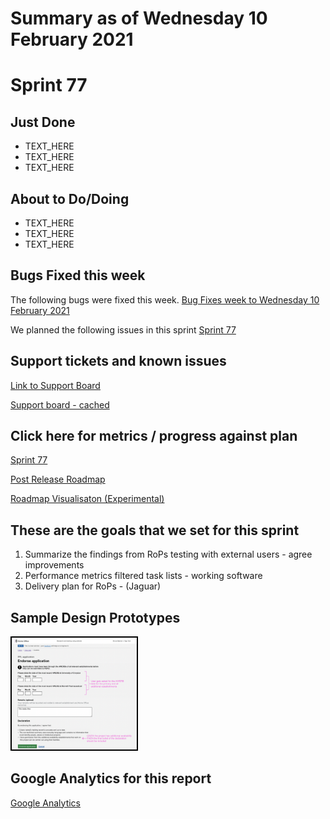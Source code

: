 # Summary as of Wednesday 10 February 2021 

# Sprint 77

## Just Done
* TEXT_HERE
* TEXT_HERE
* TEXT_HERE

## About to Do/Doing
* TEXT_HERE
* TEXT_HERE
* TEXT_HERE

## Bugs Fixed this week
The following bugs were fixed this week.
[Bug Fixes week to Wednesday 10 February 2021](graphs/bugs10022021.png)

We planned the following issues in this sprint 
[Sprint 77](graphs/sprint10022021.png)

## Support tickets and known issues
[Link to Support Board](https://collaboration.homeoffice.gov.uk/jira/secure/RapidBoard.jspa?rapidView=1717&selectedIssue=ASSB-253)

[Support board - cached](graphs/supportBoard10022021.png)

## Click here for metrics / progress against plan
[Sprint 77](graphs/progress10022021.png)

[Post Release Roadmap](graphs/roadmap10022021.png)

[Roadmap Visualisaton (Experimental) ](roadmapVisualisation10022021.md)

## These are the goals that we set for this sprint
1. Summarize the findings from RoPs testing with external users - agree improvements
2. Performance metrics filtered task lists - working software 
3. Delivery plan for RoPs - (Jaguar)


## Sample Design Prototypes
<a href="graphs/proto1_10022021.png"><img src="graphs/proto1_10022021.png" alt="HTML5 Icon" width="200" style="border:2px solid black"></a>
<br>

## Google Analytics for this report
[Google Analytics](graphs/GA10022021.png)

